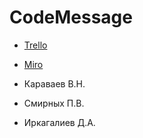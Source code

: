 # CodeMessage

* [Trello](https://trello.com/b/jHSGbgHG/dt)
* [Miro](https://miro.com/welcomeonboard/a2FyYXlBN3V5TXJ0bjF1UEE1QjhnOTJlWHpteVB3U252aWdoVWNWZzhoSlZNZW9JU2tUZ1k3NHVKWFVSRDBUWHwzNDU4NzY0NTIxMDQ3Nzg5MjI1?invite_link_id=131153094319)

* Караваев В.Н.
* Смирных П.В.
* Иркагалиев Д.А.
